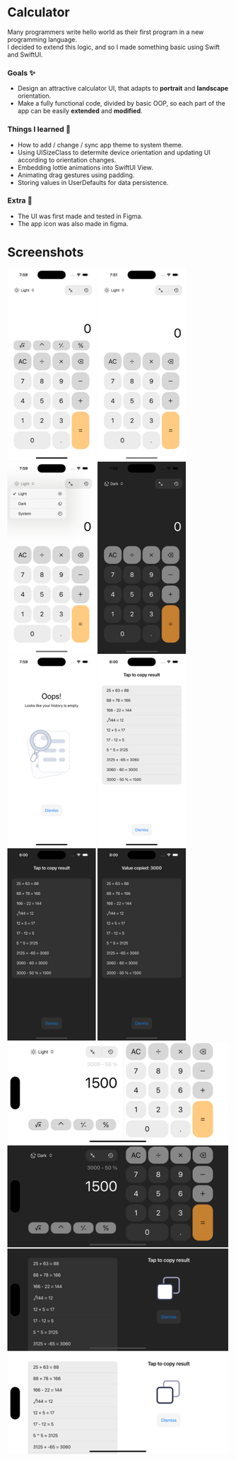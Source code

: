 # Calculator
Many programmers write hello world as their first program in a new programming language. <br />  I decided to extend this logic, and so I made something basic using Swift and SwiftUI.

### Goals ✨
- Design an attractive calculator UI, that adapts to **portrait** and **landscape** orientation.
- Make a fully functional code, divided by basic OOP, so each part of the app can be easily **extended** and **modified**. 

### Things I learned 🔭
- How to add / change / sync app theme to system theme.
- Using UISizeClass to determite device orientation and updating UI according to orientation changes.
- Embedding lottie animations into SwiftUI View.
- Animating drag gestures using padding.
- Storing values in UserDefaults for data persistence.

### Extra 🤩
- The UI was first made and tested in Figma.
- The app icon was also made in figma.

# Screenshots

<img src = "https://github.com/maksim-mitrofanov/Calculator/blob/main/Screenshots/CALC_SCREEN_00001.png" width=200 height="auto" />
<img src = "https://github.com/maksim-mitrofanov/Calculator/blob/main/Screenshots/CALC_SCREEN_00002.png" width=200 height="auto" />
<img src = "https://github.com/maksim-mitrofanov/Calculator/blob/main/Screenshots/CALC_SCREEN_00003.png" width=200 height="auto" />
<img src = "https://github.com/maksim-mitrofanov/Calculator/blob/main/Screenshots/CALC_SCREEN_00004.png" width=200 height="auto" />
<img src = "https://github.com/maksim-mitrofanov/Calculator/blob/main/Screenshots/CALC_SCREEN_00005.png" width=200 height="auto" />
<img src = "https://github.com/maksim-mitrofanov/Calculator/blob/main/Screenshots/CALC_SCREEN_00006.png" width=200 height="auto" />
<img src = "https://github.com/maksim-mitrofanov/Calculator/blob/main/Screenshots/CALC_SCREEN_00007.png" width=200 height="auto" />
<img src = "https://github.com/maksim-mitrofanov/Calculator/blob/main/Screenshots/CALC_SCREEN_00008.png" width=200 height="auto" />
<img src = "https://github.com/maksim-mitrofanov/Calculator/blob/main/Screenshots/CALC_SCREEN_00009.png" width=500 height="auto" />
<img src = "https://github.com/maksim-mitrofanov/Calculator/blob/main/Screenshots/CALC_SCREEN_00010.png" width=500 height="auto" />
<img src = "https://github.com/maksim-mitrofanov/Calculator/blob/main/Screenshots/CALC_SCREEN_00011.png" width=500 height="auto" />
<img src = "https://github.com/maksim-mitrofanov/Calculator/blob/main/Screenshots/CALC_SCREEN_00012.png" width=500 height="auto" />
